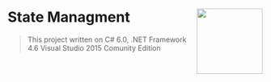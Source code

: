 # State Managment <img src="https://cloud.githubusercontent.com/assets/24522089/24391421/08a39e1e-13a0-11e7-85af-51c0f5f76a6a.png" align="right" width="130px" height="130px" /> 



> This project written on C# 6.0, .NET Framework 4.6 Visual Studio 2015 Comunity Edition

